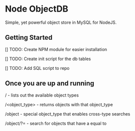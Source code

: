 # Node ObjectDB

Simple, yet powerful object store in MySQL for NodeJS.

## Getting Started

[] TODO: Create NPM module for easier installation

[] TODO: Create init script for the db tables

[] TODO: Add SQL script to repo

## Once you are up and running

/ - lists out the available object types

/<object_type> - returns objects with that object_type

/object - special object_type that enables cross-type searches

/object/?<column>=<value> - search for objects that have a <column> equal to <value>
